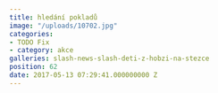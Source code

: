 ```yaml
---
title: hledání pokladů
image: "/uploads/10702.jpg"
categories:
- TODO Fix
- category: akce
galleries: slash-news-slash-deti-z-hobzi-na-stezce
position: 62
date: 2017-05-13 07:29:41.000000000 Z
---
```

